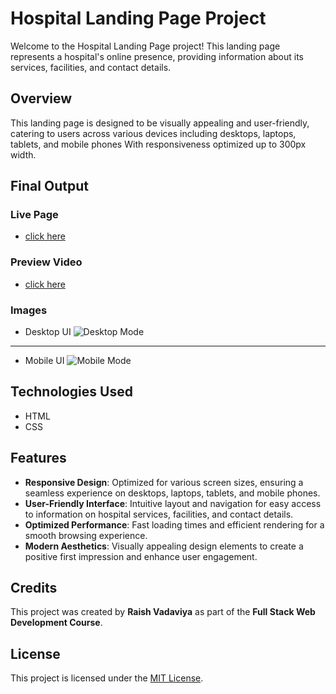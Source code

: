 # Hospital Landing Page Project

Welcome to the Hospital Landing Page project! This landing page represents a hospital's online presence, providing information about its services, facilities, and contact details.

## Overview

This landing page is designed to be visually appealing and user-friendly, catering to users across various devices including desktops, laptops, tablets, and mobile phones With responsiveness optimized up to 300px width.


## Final Output

### Live Page
- [click here](https://wockhardt-care-l-p.netlify.app/)


### Preview Video
- [click here](https://res.cloudinary.com/deodsnio3/video/upload/v1715400562/Milestone%20Exame%20Assignment/Hospital_landing_page_cnkg44.mp4)


### Images
- Desktop UI
![Desktop Mode](https://res.cloudinary.com/deodsnio3/image/upload/v1715397123/Milestone%20Exame%20Assignment/Final_output_of_Hospital_landing_page_desktop_UI_fb3chz.png)

-----

- Mobile UI
![Mobile Mode](https://res.cloudinary.com/deodsnio3/image/upload/v1715397123/Milestone%20Exame%20Assignment/Final_output_of_Hospital_landing_page_desktop_UI_fb3chz.png)



## Technologies Used

- HTML
- CSS


## Features

- **Responsive Design**: Optimized for various screen sizes, ensuring a seamless experience on desktops, laptops, tablets, and mobile phones.
- **User-Friendly Interface**: Intuitive layout and navigation for easy access to information on hospital services, facilities, and contact details.
- **Optimized Performance**: Fast loading times and efficient rendering for a smooth browsing experience.
- **Modern Aesthetics**: Visually appealing design elements to create a positive first impression and enhance user engagement.



## Credits

This project was created by **Raish Vadaviya** as part of the **Full Stack Web Development Course**.


## License

This project is licensed under the [MIT License](https://github.com/Raish10100/Milestone-exam-repository/blob/master/LICENSE).